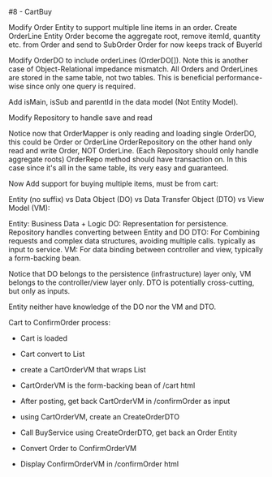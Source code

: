 #8 - CartBuy

Modify Order Entity to support multiple line items in an order.
Create OrderLine Entity
Order become the aggregate root, remove itemId, quantity etc. from Order and send to SubOrder
Order for now keeps track of BuyerId

Modify OrderDO to include orderLines (OrderDO[]).
Note this is another case of Object-Relational impedance mismatch.
All Orders and OrderLines are stored in the same table, not two tables.
This is beneficial performance-wise since only one query is required.

Add isMain, isSub and parentId in the data model (Not Entity Model).

Modify Repository to handle save and read

Notice now that OrderMapper is only reading and loading single OrderDO, this could be Order or OrderLine
OrderRepository on the other hand only read and write Order, NOT OrderLine. (Each Repository should only handle aggregate roots)
OrderRepo method should have transaction on. In this case since it's all in the same table, its very easy and guaranteed.

Now Add support for buying multiple items, must be from cart:


Entity (no suffix) vs Data Object (DO) vs Data Transfer Object (DTO) vs View Model (VM):

Entity: Business Data + Logic
DO: Representation for persistence. Repository handles converting between Entity and DO
DTO: For Combining requests and complex data structures, avoiding multiple calls. typically as input to service.
VM: For data binding between controller and view, typically a form-backing bean.

Notice that DO belongs to the persistence (infrastructure) layer only, VM belongs to the controller/view layer only.
DTO is potentially cross-cutting, but only as inputs.

Entity neither have knowledge of the DO nor the VM and DTO.


Cart to ConfirmOrder process:

* Cart is loaded
* Cart convert to List<CartItemVM>
* create a CartOrderVM that wraps List<CartItemVM>
* CartOrderVM is the form-backing bean of /cart html

* After posting, get back CartOrderVM in /confirmOrder as input
* using CartOrderVM, create an CreateOrderDTO
* Call BuyService using CreateOrderDTO, get back an Order Entity
* Convert Order to ConfirmOrderVM
* Display ConfirmOrderVM in /confirmOrder html

